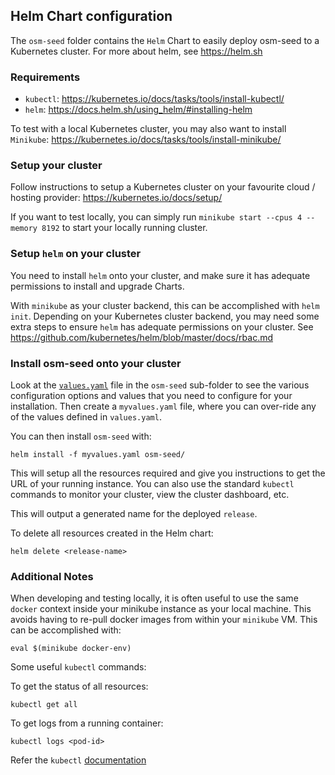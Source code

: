 ## Helm Chart configuration

The `osm-seed` folder contains the `Helm` Chart to easily deploy osm-seed to a Kubernetes cluster. For more about helm, see https://helm.sh

### Requirements

  - `kubectl`: https://kubernetes.io/docs/tasks/tools/install-kubectl/
  - `helm`: https://docs.helm.sh/using_helm/#installing-helm

To test with a local Kubernetes cluster, you may also want to install `Minikube`: https://kubernetes.io/docs/tasks/tools/install-minikube/


### Setup your cluster

Follow instructions to setup a Kubernetes cluster on your favourite cloud / hosting provider: https://kubernetes.io/docs/setup/

If you want to test locally, you can simply run `minikube start --cpus 4 --memory 8192` to start your locally running cluster. 


### Setup `helm` on your cluster

You need to install `helm` onto your cluster, and make sure it has adequate permissions to install and upgrade Charts.

With `minikube` as your cluster backend, this can be accomplished with `helm init`. Depending on your Kubernetes cluster backend, you may need some extra steps to ensure `helm` has adequate permissions on your cluster. See https://github.com/kubernetes/helm/blob/master/docs/rbac.md

### Install osm-seed onto your cluster

Look at the [`values.yaml`](osm-seed/values.yaml) file in the `osm-seed` sub-folder to see the various configuration options and values that you need to configure for your installation. Then create a `myvalues.yaml` file, where you can over-ride any of the values defined in `values.yaml`.

You can then install `osm-seed` with:

    helm install -f myvalues.yaml osm-seed/

This will setup all the resources required and give you instructions to get the URL of your running instance. You can also use the standard `kubectl` commands to monitor your cluster, view the cluster dashboard, etc.

This will output a generated name for the deployed `release`.

To delete all resources created in the Helm chart:

    helm delete <release-name> 


### Additional Notes

When developing and testing locally, it is often useful to use the same `docker` context inside your minikube instance as your local machine. This avoids having to re-pull docker images from within your `minikube` VM. This can be accomplished with:

    eval $(minikube docker-env)

Some useful `kubectl` commands:

To get the status of all resources:

    kubectl get all

To get logs from a running container:

    kubectl logs <pod-id>

Refer the `kubectl` [documentation](https://kubernetes.io/docs/reference/kubectl/overview/)
